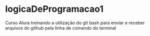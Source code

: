 # logicaDeProgramacao1
Curso Alura
treinando a utilização do git bash para enviar e receber arquivos do github pela linha de comando do terminal
